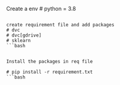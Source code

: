 Create a env # python = 3.8
``` anaconda prompt

create requirement file and add packages
# dvc
# dvc[gdrive]
# sklearn
```bash


Install the packages in req file  

# pip install -r requirement.txt
```bash



